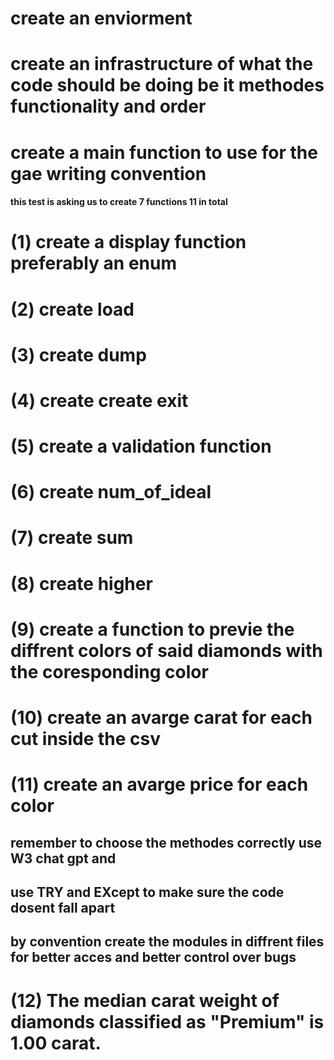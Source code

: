 # create an enviorment 
# create an infrastructure of what the code should be doing be it methodes functionality and order
# create a main function to use for the gae writing convention
#### this test is asking us to create 7 functions 11 in total 
# (1) create a display function preferably an enum 
# (2) create load 
# (3) create dump
# (4) create create exit 
# (5) create a validation function
# (6) create num_of_ideal
# (7) create sum
# (8) create higher 
# (9) create a function to previe the diffrent colors of said diamonds with the coresponding color
# (10) create an avarge carat for each cut inside the csv
# (11) create an avarge price for each color
## remember to choose the methodes correctly use W3 chat gpt and 
## use TRY and EXcept to make sure the code dosent fall apart 
## by convention create the modules in diffrent files for better acces and better control over bugs
# (12) The median carat weight of diamonds classified as "Premium" is 1.00 carat.